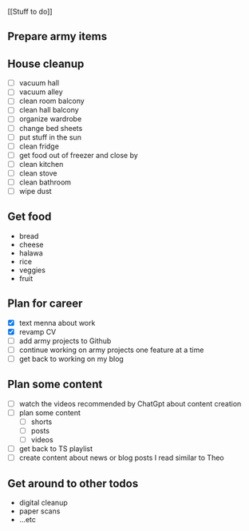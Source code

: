 [[Stuff to do]]

## Prepare army items

## House cleanup

- [ ] vacuum hall
- [ ] vacuum alley
- [ ] clean room balcony 
- [ ] clean hall balcony 
- [ ] organize wardrobe 
- [ ] change bed sheets
- [ ] put stuff in the sun
- [ ] clean fridge
- [ ] get food out of freezer and close by
- [ ] clean kitchen 
- [ ] clean stove
- [ ] clean bathroom 
- [ ] wipe dust

## Get food

- bread
- cheese
- halawa
- rice
- veggies
- fruit

## Plan for career

- [x] text menna about work
- [x] revamp CV
- [ ] add army projects to Github
- [ ] continue working on army projects one feature at a time
- [ ] get back to working on my blog

## Plan some content

- [ ] watch the videos recommended by ChatGpt about content creation
- [ ] plan some content
	- [ ] shorts
	- [ ] posts
	- [ ] videos
- [ ] get back to TS playlist
- [ ] create content about news or blog posts I read similar to Theo

## Get around to other todos

- digital cleanup
- paper scans
- …etc

